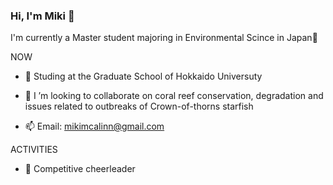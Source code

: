 ### Hi, I'm Miki 🌻


I'm currently a Master student majoring in Environmental Scince in Japan🌿

NOW
- 🌱 Studing at the Graduate School of Hokkaido Universuty
- 🐚 I ’m looking to collaborate on coral reef conservation, degradation and issues related to outbreaks of Crown-of-thorns starfish

- 📫 Email: mikimcalinn@gmail.com

ACTIVITIES
- 🎀 Competitive cheerleader




<!---
mikimcalinn/mikimcalinn is a ✨ special ✨ repository because its `README.md` (this file) appears on your GitHub profile.
You can click the Preview link to take a look at your changes.
--->
